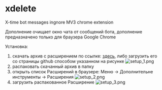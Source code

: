 # xdelete
X-time bot messages ingnore MV3 chrome extension

Дополнение очищает окно чата от сообщений бота, дополнение предназначено только для браузера Google Chrome

Установка:
1. скачать архив с расширением по ссылке: <a href="https://github.com/alksn/xdelete/archive/refs/heads/master.zip">здесь</a>, либо загрузить его со страницы github способом указанном на рисунке
![setup_1.png](https://github.com/alksn/xdelete/tree/master/screenshots/setup_1.png|width=300)
3. распаковать скачанный архив в папку
4. открыть список Расширений в браузере: Меню -> Дополнительне инструменты -> Расширения 
![setup_2.png](https://github.com/alksn/xdelete/tree/master/screenshots/setup_2.png|width=300)
6. загрузить распакованное Расширение 
![setup_3.png](https://github.com/alksn/xdelete/tree/master/screenshots/setup_3.png|width=300)

